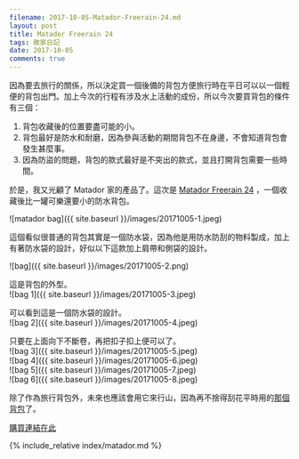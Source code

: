 ```yaml
---
filename: 2017-10-05-Matador-Freerain-24.md
layout: post
title: Matador Freerain 24
tags: 敗家日記
date: 2017-10-05
comments: true
---
```


因為要去旅行的關係，所以決定買一個後備的背包方便旅行時在平日可以以一個輕便的背包出門。加上今次的行程有涉及水上活動的成份，所以今次要買背包的條件有三個：

1. 背包收藏後的位置要盡可能的小。
2. 背包最好是防水和耐磨，因為參與活動的期間背包不在身邊，不會知道背包會發生甚麼事。
3. 因為防盜的問題，背包的款式最好是不突出的款式，並且打開背包需要一些時間。

於是，我又光顧了 Matador 家的產品了。這次是 [Matador Freerain 24](https://matadorup.com/products/matador-freerain24-backpack) ，一個收藏後比一罐可樂還要小的防水背包。

![matador bag]({{ site.baseurl }}/images/20171005-1.jpeg)

這個看似很普通的背包其實是一個防水袋，因為他是用防水防刮的物料製成，加上有著防水袋的設計，好似以下這款加上肩帶和側袋的設計。

![bag]({{ site.baseurl }}/images/20171005-2.png)

這是背包的外型。  
![bag 1]({{ site.baseurl }}/images/20171005-3.jpeg)

可以看到這是一個防水袋的設計。  
![bag 2]({{ site.baseurl }}/images/20171005-4.jpeg)

只要在上面向下不斷卷，再把扣子扣上便可以了。  
![bag 3]({{ site.baseurl }}/images/20171005-5.jpeg)  
![bag 4]({{ site.baseurl }}/images/20171005-6.jpeg)  
![bag 5]({{ site.baseurl }}/images/20171005-7.jpeg)  
![bag 6]({{ site.baseurl }}/images/20171005-8.jpeg)


除了作為旅行背包外，未來也應該會用它來行山，因為再不捨得刮花平時用的[那個背包](https://herschel.com/shop/backpacks/retreat-backpack-mid-volume?v=10329-00001-OS)了。

[購買連結在此](https://matadorup.com/products/matador-freerain24-backpack?variant=34161275334)

{% include_relative index/matador.md %}